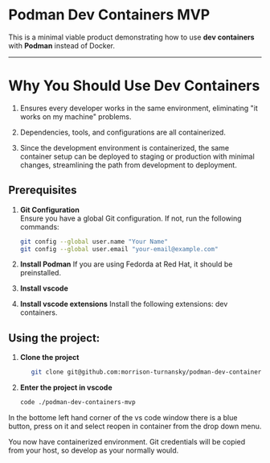 # Podman Dev Containers MVP

This is a minimal viable product demonstrating how to use **dev containers** with **Podman** instead of Docker.

---

# Why You Should Use Dev Containers

1. Ensures every developer works in the same environment, eliminating "it works on my machine" problems.

2. Dependencies, tools, and configurations are all containerized.

3. Since the development environment is containerized, the same container setup can be deployed to staging or production with minimal changes, streamlining the path from development to deployment.


## Prerequisites

1. **Git Configuration**  
   Ensure you have a global Git configuration. If not, run the following commands:

   ```bash
   git config --global user.name "Your Name"
   git config --global user.email "your-email@example.com"
   ```


2. **Install Podman**
   If you are using Fedorda at Red Hat, it should be preinstalled. 

3. **Install vscode**

4. **Install  vscode extensions**
    Install the following extensions: dev containers.

## Using the project: 

1. **Clone the project** 
   ```bash
      git clone git@github.com:morrison-turnansky/podman-dev-containers-mvp.git
   ``` 
2. **Enter the project in vscode** 
      ```bash
      code ./podman-dev-containers-mvp
   ``` 

In the bottome left hand corner of the vs code window there is a blue button, press on it and select reopen in container from the drop down menu. 

You now have containerized environment. Git credentials will be copied from your host, so develop as your normally would. 